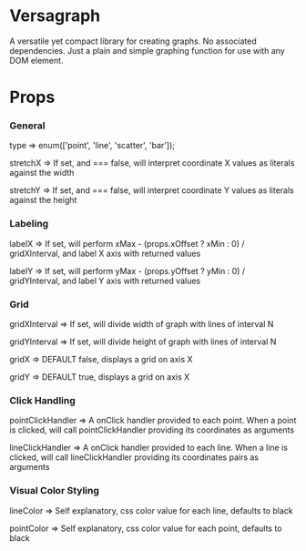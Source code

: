 # Versagraph

A versatile yet compact library for creating graphs. No associated dependencies. Just a plain and simple graphing function for use with any DOM element.

# Props

### General

 type => enum(['point', 'line', 'scatter', 'bar']);

 stretchX => If set, and === false, will interpret coordinate X values as literals against the width

 stretchY => If set, and === false, will interpret coordinate Y values as literals against the height

### Labeling

 labelX => If set, will perform xMax - (props.xOffset ? xMin : 0) / gridXInterval, and label X axis with returned values

 labelY => If set, will perform yMax - (props.yOffset ? yMin : 0) / gridYInterval, and label Y axis with returned values

### Grid

 gridXInterval => If set, will divide width of graph with lines of interval N

 gridYInterval => If set, will divide height of graph with lines of interval N

 gridX => DEFAULT false, displays a grid on axis X

 gridY => DEFAULT true, displays a grid on axis X

### Click Handling

 pointClickHandler => A onClick handler provided to each point. When a point is clicked, will call pointClickHandler providing its coordinates as arguments

 lineClickHandler => A onClick handler provided to each line. When a line is clicked, will call lineClickHandler providing its coordinates pairs as arguments

### Visual Color Styling

 lineColor => Self explanatory, css color value for each line, defaults to black

 pointColor => Self explanatory, css color value for each point, defaults to black
